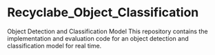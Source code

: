 # Recyclabe_Object_Classification
Object Detection and Classification Model 
This repository contains the implementation and evaluation code for an object detection and classification model for real time. 
